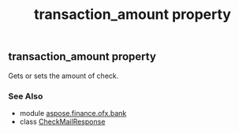 ﻿---
title: transaction_amount property
second_title: Aspose.Finance for Python via .NET API References
description: 
type: docs
weight: 70
url: /python-net/aspose.finance.ofx.bank/checkmailresponse/transaction_amount/
is_root: false
---

## transaction_amount property


Gets or sets the amount of check.

### See Also
* module [aspose.finance.ofx.bank](../../)
* class [CheckMailResponse](/finance/python-net/aspose.finance.ofx.bank/checkmailresponse)
